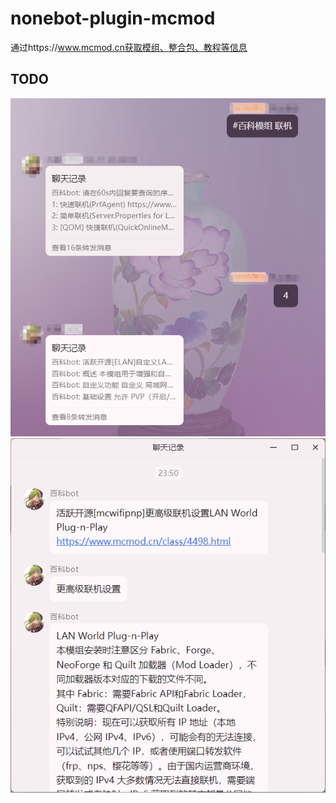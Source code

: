 # nonebot-plugin-mcmod
通过https://www.mcmod.cn获取模组、整合包、教程等信息

## TODO
![alt text](img/image.png)
![alt text](img/image-1.png)
